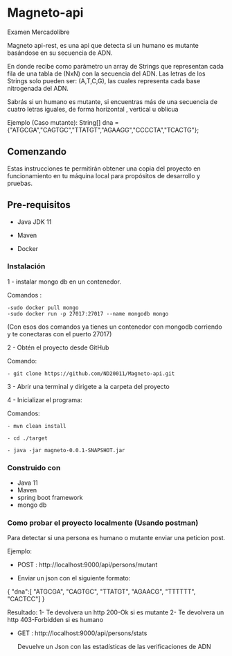 # Magneto-api



Examen Mercadolibre

Magneto api-rest, es una api que detecta si un humano es mutante basándose en su secuencia de ADN.

En donde recibe como parámetro un array de Strings que representan cada fila de una tabla
de (NxN) con la secuencia del ADN. Las letras de los Strings solo pueden ser: (A,T,C,G), las
cuales representa cada base nitrogenada del ADN.

Sabrás si un humano es mutante, si encuentras más de una secuencia de cuatro letras
iguales, de forma  horizontal , vertical u oblicua

Ejemplo (Caso mutante):
String[] dna = {"ATGCGA","CAGTGC","TTATGT","AGAAGG","CCCCTA","TCACTG"};

 
## Comenzando
Estas instrucciones te permitirán obtener una copia del proyecto en funcionamiento en tu máquina local para propósitos de desarrollo y pruebas.

## Pre-requisitos

- Java  JDK 11

- Maven

- Docker 


### Instalación 

1 - instalar  mongo db en un contenedor. 

 Comandos : 
 
    -sudo docker pull mongo
    -sudo docker run -p 27017:27017 --name mongodb mongo 

   (Con esos dos comandos ya tienes un contenedor con mongodb corriendo y te conectaras con el puerto 27017)

2 - Obtén el proyecto desde GitHub

 Comando:
 
    - git clone https://github.com/ND20011/Magneto-api.git


3 - Abrir una terminal y dirigete a la carpeta del proyecto


4 - Inicializar el programa: 

 Comandos:

    - mvn clean install
    
    - cd ./target
    
    - java -jar magneto-0.0.1-SNAPSHOT.jar 


### Construido con  

- Java 11
- Maven
- spring boot framework
- mongo db 


### Como probar el proyecto localmente   (Usando postman)

   Para detectar si una persona es humano o mutante enviar una peticion post.
   
   Ejemplo:
   
   - POST :  http://localhost:9000/api/persons/mutant 
    
   - Enviar un json con el siguiente formato: 
  
  {
    "dna":[
    	"ATGCGA",
    	"CAGTGC",
    	"TTATGT",
    	"AGAACG",
    	"TTTTTT",
    	"CACTCC"]
    }
    
   Resultado: 
    1- Te devolvera un http 200-Ok si es mutante 
    2- Te devolvera un http 403-Forbidden si es humano 
           

  - GET : http://localhost:9000/api/persons/stats
   
    Devuelve un Json con las estadísticas de las verificaciones de ADN
   
